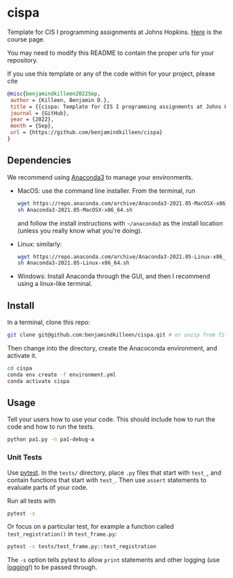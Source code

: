 # cispa

Template for CIS I programming assignments at Johns Hopkins. [Here](https://ciis.lcsr.jhu.edu/doku.php?id=courses:455-655:455-655) is the course page.

You may need to modify this README to contain the proper urls for your repository.

If you use this template or any of the code within for your project, please cite

```bibtex
@misc{benjamindkilleen2022Sep,
 author = {Killeen, Benjamin D.},
 title = {{cispa: Template for CIS I programming assignments at Johns Hopkins}},
 journal = {GitHub},
 year = {2022},
 month = {Sep},
 url = {https://github.com/benjamindkilleen/cispa}
}
```


## Dependencies

We recommend using [Anaconda3](https://www.anaconda.com/products/individual) to manage your environments.

- MacOS: use the command line installer. From the terminal, run

  ```sh
  wget https://repo.anaconda.com/archive/Anaconda3-2021.05-MacOSX-x86_64.sh
  sh Anaconda3-2021.05-MacOSX-x86_64.sh
  ```

  and follow the install instructions with `~/anaconda3` as the install location (unless you really know what you're doing).

- Linux: similarly:

  ```sh
  wget https://repo.anaconda.com/archive/Anaconda3-2021.05-Linux-x86_64.sh
  sh Anaconda3-2021.05-Linux-x86_64.sh
  ```

- Windows: Install Anaconda through the GUI, and then I recommend using a linux-like terminal.

## Install

In a terminal, clone this repo:

```sh
git clone git@github.com:benjamindkilleen/cispa.git # or unzip from file.
```

Then change into the directory, create the Anacoconda environment, and activate it.

```bash
cd cispa
conda env create -f environment.yml
conda activate cispa
```

## Usage

Tell your users how to use your code. This should include how to run the code and how to run the tests.

```bash
python pa1.py -n pa1-debug-a
```

### Unit Tests

Use [pytest](https://docs.pytest.org/en/6.2.x/). In the `tests/` directory, place `.py` files that
start with `test_`, and contain functions that start with `test_`. Then use `assert` statements to
evaluate parts of your code.

Run all tests with

```sh
pytest -s
```

Or focus on a particular test, for example a function called `test_registration()` in `test_frame.py`:

```sh
pytest -s tests/test_frame.py::test_registration
```

The `-s` option tells pytest to allow `print` statements and other logging (use
[logging](https://docs.python.org/3/library/logging.html)!) to be passed through.
